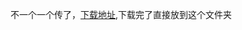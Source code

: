 不一个一个传了，[下载地址](https://github.com/evrencoskun/TableView/tree/master/tableview/src/main/java/com/evrencoskun/tableview),下载完了直接放到这个文件夹
